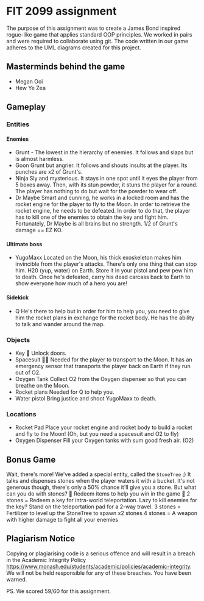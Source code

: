 # FIT 2099 assignment

The purpose of this assignment was to create a James Bond inspired rogue-like game that applies standard OOP principles. We worked in pairs and were required to collaborate using git. The code written in our game adheres to the UML diagrams created for this project. 

## Masterminds behind the game
- Megan Ooi
- Hew Ye Zea

## Gameplay
### Entities
#### Enemies
- Grunt -
The lowest in the hierarchy of enemies. It follows and slaps but is almost harmless.
- Goon
Grunt but angrier. It follows and shouts insults at the player. Its punches are x2 of Grunt's.
- Ninja
Sly and mysterious. It stays in one spot until it eyes the player from 5 boxes away. Then, with its stun powder, it stuns the player for a round. The player has nothing to do but wait for the powder to wear off. 
- Dr Maybe
Smart and cunning, he works in a locked room and has the rocket engine for the player to fly to the Moon. In order to retrieve the rocket engine, he needs to be defeated. In order to do that, the player has to kill one of the enemies to obtain the key and fight him. Fortunately, Dr Maybe is all brains but no strength. 1/2 of Grunt's damage == EZ KO.

#### Ultimate boss
- YugoMaxx
Located on the Moon, his thick exoskeleton makes him invincible from the player's attacks. There's only one thing that can stop him. H20 (yup, water) on Earth. Store it in your pistol and pew pew him to death. Once he's defeated, carry his dead carcass back to Earth to show everyone how much of a hero you are! 

#### Sidekick
- Q
He's there to help but in order for him to help you, you need to give him the rocket plans in exchange for the rocket body. He has the ability to talk and wander around the map. 

### Objects
- Key 🔑
Unlock doors.
- Spacesuit 👨‍🚀
Needed for the player to transport to the Moon. It has an emergency sensor that transports the player back on Earth if they run out of O2. 
- Oxygen Tank
Collect O2 from the Oxygen dispenser so that you can breathe on the Moon.
- Rocket plans 
Needed for Q to help you.
- Water pistol
Bring justice and shoot YugoMaxx to death.

### Locations
- Rocket Pad
Place your rocket engine and rocket body to build a rocket and fly to the Moon! (Oh, but you need a spacesuit and O2 to fly)
- Oxygen Dispenser
Fill your Oxygen tanks with sum good fresh air. (O2)

## Bonus Game
Wait, there's more!
We've added a special entity, called the ```StoneTree``` ;)
It talks and dispenses stones when the player waters it with a bucket. It's not generous though, there's only a 50% chance it'll give you a stone. But what can you do with stones? 
🎉 Redeem items to help you win in the game 🎉
2 stones = Redeem a key for intra-world teleportation. Lazy to kill enemies for the key? Stand on the teleportation pad for a 2-way travel. 
3 stones = Fertilizer to level up the StoneTree to spawn x2 stones
4 stones = A weapon with higher damage to fight all your enemies 

## Plagiarism Notice

Copying or plagiarising code is a serious offence and will result in a breach in the Academic Integrity Policy
https://www.monash.edu/students/academic/policies/academic-integrity. We will not be held responsible for any of these breaches. You have been warned.

PS. We scored 59/60 for this assignment.
